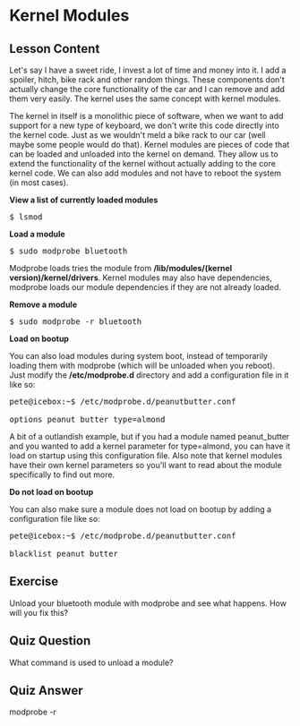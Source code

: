 # Kernel Modules

## Lesson Content

Let's say I have a sweet ride, I invest a lot of time and money into it. I add a spoiler, hitch, bike rack and other random things. These components don't actually change the core functionality of the car and I can remove and add them very easily. The kernel uses the same concept with kernel modules.

The kernel in itself is a monolithic piece of software, when we want to add support for a new type of keyboard, we don't write this code directly into the kernel code. Just as we wouldn't meld a bike rack to our car (well maybe some people would do that). Kernel modules are pieces of code that can be loaded and unloaded into the kernel on demand. They allow us to extend the functionality of the kernel without actually adding to the core kernel code. We can also add modules and not have to reboot the system (in most cases).

<b>View a list of currently loaded modules</b>

<pre>$ lsmod</pre>

<b>Load a module</b>

<pre>$ sudo modprobe bluetooth</pre>

Modprobe loads tries the module from <b>/lib/modules/(kernel version)/kernel/drivers</b>. Kernel modules may also have dependencies, modprobe loads our module dependencies if they are not already loaded.

<b>Remove a module</b>

<pre>$ sudo modprobe -r bluetooth</pre>

<b>Load on bootup</b>

You can also load modules during system boot, instead of temporarily loading them with modprobe (which will be unloaded when you reboot). Just modify the <b>/etc/modprobe.d</b> directory and add a configuration file in it like so:

<pre>pete@icebox:~$ /etc/modprobe.d/peanutbutter.conf

options peanut_butter type=almond
</pre>

A bit of a outlandish example, but if you had a module named peanut_butter and you wanted to add a kernel parameter for type=almond, you can have it load on startup using this configuration file. Also note that kernel modules have their own kernel parameters so you'll want to read about the module specifically to find out more.

<b>Do not load on bootup</b>

You can also make sure a module does not load on bootup by adding a configuration file like so:

<pre>pete@icebox:~$ /etc/modprobe.d/peanutbutter.conf

blacklist peanut_butter
</pre>

## Exercise

Unload your bluetooth module with modprobe and see what happens. How will you fix this?

## Quiz Question

What command is used to unload a module?

## Quiz Answer

modprobe -r
